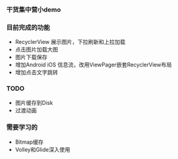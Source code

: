 ### 干货集中营小demo

### 目前完成的功能
- RecyclerView 展示图片，下拉刷新和上拉加载
- 点击图片加载大图
- 图片下载保存
- 增加Android iOS 信息流，改用ViewPager嵌套RecyclerView布局
- 增加点击文字跳转

### TODO
- 图片缓存到Disk
- 过渡动画

### 需要学习的
- Bitmap缓存
- Volley和Glide深入使用
